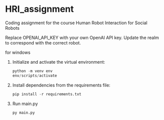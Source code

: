 # HRI_assignment
Coding assignment for the course Human Robot Interaction for Social Robots

Replace OPENAI_API_KEY with your own OpenAI API key.
Update the realm to correspond with the correct robot.

for windows  
1. Initialize and activate the virtual environment:
    ```python
   python -m venv env
   env/scripts/activate
   ```
2. Install dependencies from the requirements file:
   ```python
   pip install -r requirements.txt
   ```

3. Run main.py
   ```python
   py main.py
   ```
